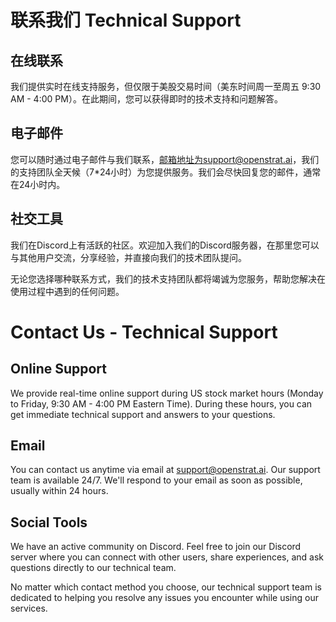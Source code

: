 # 联系我们 Technical Support

## 在线联系

我们提供实时在线支持服务，但仅限于美股交易时间（美东时间周一至周五 9:30 AM - 4:00 PM）。在此期间，您可以获得即时的技术支持和问题解答。

## 电子邮件

您可以随时通过电子邮件与我们联系，邮箱地址为support@openstrat.ai，我们的支持团队全天候（7*24小时）为您提供服务。我们会尽快回复您的邮件，通常在24小时内。

## 社交工具

我们在Discord上有活跃的社区。欢迎加入我们的Discord服务器，在那里您可以与其他用户交流，分享经验，并直接向我们的技术团队提问。

<aside>
无论您选择哪种联系方式，我们的技术支持团队都将竭诚为您服务，帮助您解决在使用过程中遇到的任何问题。

</aside>

# Contact Us - Technical Support

## Online Support

We provide real-time online support during US stock market hours (Monday to Friday, 9:30 AM - 4:00 PM Eastern Time). During these hours, you can get immediate technical support and answers to your questions.

## Email

You can contact us anytime via email at [support@openstrat.ai](mailto:support@openstrat.ai). Our support team is available 24/7. We'll respond to your email as soon as possible, usually within 24 hours.

## Social Tools

We have an active community on Discord. Feel free to join our Discord server where you can connect with other users, share experiences, and ask questions directly to our technical team.

<aside>
No matter which contact method you choose, our technical support team is dedicated to helping you resolve any issues you encounter while using our services.

</aside>